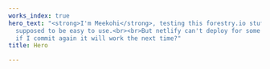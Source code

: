 ```yaml
---
works_index: true
hero_text: "<strong>I'm Meekohi</strong>, testing this forestry.io stuff.<br><br>It's
  supposed to be easy to use.<br><br>But netlify can't deploy for some reason... maybe
  if I commit again it will work the next time?"
title: Hero

---
```

<Hero :text="$page.frontmatter.hero_text" />
<WorksList />